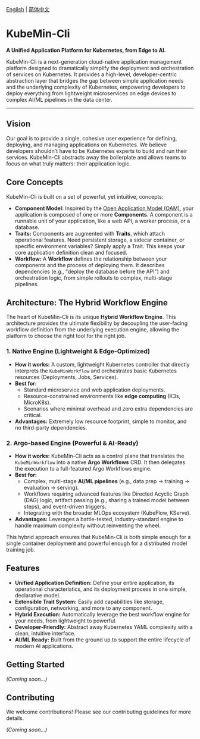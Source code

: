 [English](./README.md) | [简体中文](./README_zh.md)

# KubeMin-Cli

**A Unified Application Platform for Kubernetes, from Edge to AI.**

KubeMin-Cli is a next-generation cloud-native application management platform designed to dramatically simplify the deployment and orchestration of services on Kubernetes. It provides a high-level, developer-centric abstraction layer that bridges the gap between simple application needs and the underlying complexity of Kubernetes, empowering developers to deploy everything from lightweight microservices on edge devices to complex AI/ML pipelines in the data center.

---

## Vision

Our goal is to provide a single, cohesive user experience for defining, deploying, and managing applications on Kubernetes. We believe developers shouldn't have to be Kubernetes experts to build and run their services. KubeMin-Cli abstracts away the boilerplate and allows teams to focus on what truly matters: their application logic.

## Core Concepts

KubeMin-Cli is built on a set of powerful, yet intuitive, concepts:

*   **Component Model:** Inspired by the [Open Application Model (OAM)](https://oam.dev/), your application is composed of one or more **Components**. A component is a runnable unit of your application, like a web API, a worker process, or a database.
*   **Traits:** Components are augmented with **Traits**, which attach operational features. Need persistent storage, a sidecar container, or specific environment variables? Simply apply a Trait. This keeps your core application definition clean and focused.
*   **Workflow:** A **Workflow** defines the relationship between your components and the process of deploying them. It describes dependencies (e.g., "deploy the database before the API") and orchestration logic, from simple rollouts to complex, multi-stage pipelines.

## Architecture: The Hybrid Workflow Engine

The heart of KubeMin-Cli is its unique **Hybrid Workflow Engine**. This architecture provides the ultimate flexibility by decoupling the user-facing workflow definition from the underlying execution engine, allowing the platform to choose the right tool for the right job.

### 1. Native Engine (Lightweight & Edge-Optimized)

*   **How it works:** A custom, lightweight Kubernetes controller that directly interprets the `KubeMinWorkflow` and orchestrates basic Kubernetes resources (Deployments, Jobs, Services).
*   **Best for:**
    *   Standard microservice and web application deployments.
    *   Resource-constrained environments like **edge computing** (K3s, MicroK8s).
    *   Scenarios where minimal overhead and zero extra dependencies are critical.
*   **Advantages:** Extremely low resource footprint, simple to monitor, and no third-party dependencies.

### 2. Argo-based Engine (Powerful & AI-Ready)

*   **How it works:** KubeMin-Cli acts as a control plane that translates the `KubeMinWorkflow` into a native **Argo Workflows** CRD. It then delegates the execution to a full-featured Argo Workflows engine.
*   **Best for:**
    *   Complex, multi-stage **AI/ML pipelines** (e.g., data prep -> training -> evaluation -> serving).
    *   Workflows requiring advanced features like Directed Acyclic Graph (DAG) logic, artifact passing (e.g., sharing a trained model between steps), and event-driven triggers.
    *   Integrating with the broader MLOps ecosystem (KubeFlow, KServe).
*   **Advantages:** Leverages a battle-tested, industry-standard engine to handle maximum complexity without reinventing the wheel.

This hybrid approach ensures that KubeMin-Cli is both simple enough for a single container deployment and powerful enough for a distributed model training job.

## Features

*   **Unified Application Definition:** Define your entire application, its operational characteristics, and its deployment process in one simple, declarative model.
*   **Extensible Trait System:** Easily add capabilities like storage, configuration, networking, and more to any component.
*   **Hybrid Execution:** Automatically leverage the best workflow engine for your needs, from lightweight to powerful.
*   **Developer-Friendly:** Abstract away Kubernetes YAML complexity with a clean, intuitive interface.
*   **AI/ML Ready:** Built from the ground up to support the entire lifecycle of modern AI applications.

## Getting Started

*(Coming soon...)*

## Contributing

We welcome contributions! Please see our contributing guidelines for more details.

*(Coming soon...)*
